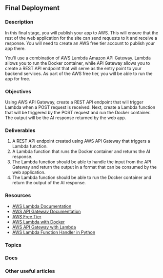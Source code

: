 ## Final Deployment

### Description

In this final stage, you will publish your app to AWS. This will ensure that the rest of the web application for the site can send requests to it and receive a response. You will need to create an AWS free tier account to publish your app there.

You'll use a combination of AWS Lambda Amazon API Gateway. Lambda allows you to run the Docker container, while API Gateway allows you to create a REST API endpoint that will serve as the entry point to your backend services.
As part of the AWS free tier, you will be able to run the app for free.

### Objectives

Using AWS API Gateway, create a REST API endpoint that will trigger Lambda when a POST request is received. Next, create a Lambda function that will be triggered by the POST request and run the Docker container. The output will be the AI response returned by the web app.

### Deliverables
1. A REST API endpoint created using AWS API Gateway that triggers a Lambda function.
2. A Lambda function that runs the Docker container and returns the AI response.
3. The Lambda function should be able to handle the input from the API Gateway and return the output in a format that can be consumed by the web application.
4. The Lambda function should be able to run the Docker container and return the output of the AI response.

### Resources
- [AWS Lambda Documentation](https://docs.aws.amazon.com/lambda/latest/dg/welcome.html)
- [AWS API Gateway Documentation](https://docs.aws.amazon.com/apigateway/latest/developerguide/welcome.html)
- [AWS Free Tier](https://aws.amazon.com/free/)
- [AWS Lambda with Docker](https://docs.aws.amazon.com/lambda/latest/dg/images-create.html)
- [AWS API Gateway with Lambda](https://docs.aws.amazon.com/apigateway/latest/developerguide/apigateway-integrate-with-lambda.html)
- [AWS Lambda Function Handler in Python](https://docs.aws.amazon.com/lambda/latest/dg/python-handler.html)

### Topics

### Docs

### Other useful articles